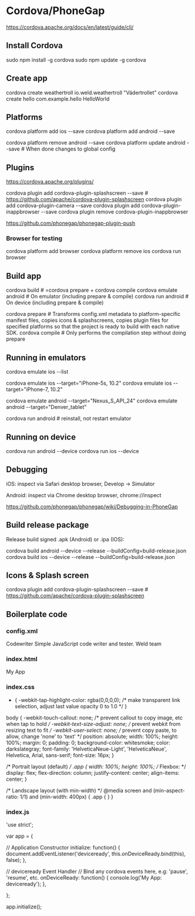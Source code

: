 # Cordova/PhoneGap

https://cordova.apache.org/docs/en/latest/guide/cli/

## Install Cordova

  sudo npm install -g cordova
  sudo npm update -g cordova

## Create app

  cordova create weathertroll io.weld.weathertroll "Vädertrollet"
  cordova create hello com.example.hello HelloWorld

## Platforms

  cordova platform add ios --save
  cordova platform add android --save

  cordova platform remove android --save
  cordova platform update android --save # When done changes to global config

## Plugins

https://cordova.apache.org/plugins/

  cordova plugin add cordova-plugin-splashscreen --save # https://github.com/apache/cordova-plugin-splashscreen
  cordova plugin add cordova-plugin-camera --save
  cordova plugin add cordova-plugin-inappbrowser --save
  cordova plugin remove cordova-plugin-inappbrowser

https://github.com/phonegap/phonegap-plugin-push

### Browser for testing

  cordova platform add browser
  cordova platform remove ios
  cordova run browser

## Build app

  cordova build # =cordova prepare + cordova compile
  cordova emulate android # On emulator (including prepare & compile)
  cordova run android # On device (including prepare & compile)

  cordova prepare # Transforms config.xml metadata to platform-specific manifest files, copies icons & splashscreens, copies plugin files for specified platforms so that the project is ready to build with each native SDK.
  cordova compile # Only performs the compilation step without doing prepare

## Running in emulators

  cordova emulate ios --list

  cordova emulate ios --target="iPhone-5s, 10.2"
  cordova emulate ios --target="iPhone-7, 10.2"

  cordova emulate android --target="Nexus_S_API_24"
  cordova emulate android --target="Denver_tablet"

  cordova run android # reinstall, not restart emulator

## Running on device

  cordova run android --device
  cordova run ios --device

## Debugging

iOS: inspect via Safari desktop browser, Develop -> Simulator

Android: inspect via Chrome desktop browser, chrome://inspect

https://github.com/phonegap/phonegap/wiki/Debugging-in-PhoneGap

## Build release package

Release build signed .apk (Android) or .ipa (IOS):

  cordova build android --device --release --buildConfig=build-release.json
  cordova build ios --device --release --buildConfig=build-release.json

## Icons & Splash screen

  <icon src="res/icon.png" />


  cordova plugin add cordova-plugin-splashscreen --save # https://github.com/apache/cordova-plugin-splashscreen

  <platform name="android">
      <splash src="res/splash_madeinweld.png" />
  </platform>
  <platform name="ios">
      <splash src="res/splash_madeinweld.png" />
  </platform>

## Boilerplate code

### config.xml

<?xml version='1.0' encoding='utf-8'?>
<widget id="io.weld.codewriter" version="1.0.0" xmlns="http://www.w3.org/ns/widgets" xmlns:cdv="http://cordova.apache.org/ns/1.0">
  <name>Codewriter</name>
  <description>Simple JavaScript code writer and tester.</description>
  <author email="tech@weld.io" href="https://www.weld.io">Weld team</author>
  <content src="index.html"/>
  <plugin name="cordova-plugin-whitelist" spec="1"/>
  <access origin="*"/>
  <allow-intent href="http://*/*"/>
  <allow-intent href="https://*/*"/>
  <allow-intent href="tel:*"/>
  <allow-intent href="sms:*"/>
  <allow-intent href="mailto:*"/>
  <allow-intent href="geo:*"/>
  <platform name="android">
    <allow-intent href="market:*"/>
  </platform>
  <platform name="ios">
    <allow-intent href="itms:*"/>
    <allow-intent href="itms-apps:*"/>
  </platform>
  <engine name="ios" spec="~4.3.1"/>
  <icon src="res/icon.png"/>
</widget>


### index.html

<!DOCTYPE html>
<html>
  <head>
    <meta http-equiv="Content-Security-Policy" content="default-src 'self' data: gap: https://ssl.gstatic.com 'unsafe-eval'; style-src 'self' 'unsafe-inline'; media-src *; img-src 'self' data: content:;">
    <meta name="format-detection" content="telephone=no">
    <meta name="msapplication-tap-highlight" content="no">
    <meta name="viewport" content="user-scalable=no, initial-scale=1, maximum-scale=1, minimum-scale=1, width=device-width">
    <link rel="stylesheet" type="text/css" href="css/index.css">
    <title>My App</title>
  </head>
  <body>
    <div class="app">
      <p>My App</p>
    </div>
    <script type="text/javascript" src="cordova.js"></script>
    <script type="text/javascript" src="js/index.js"></script>
  </body>
</html>

### index.css

* {
  -webkit-tap-highlight-color: rgba(0,0,0,0); /* make transparent link selection, adjust last value opacity 0 to 1.0 */
}

body {
  -webkit-touch-callout: none;    /* prevent callout to copy image, etc when tap to hold */
  -webkit-text-size-adjust: none; /* prevent webkit from resizing text to fit */
  -webkit-user-select: none;      /* prevent copy paste, to allow, change 'none' to 'text' */
  position: absolute;
  width: 100%;
  height: 100%;
  margin: 0;
  padding: 0;
  background-color: whitesmoke;
  color: darkslategray;
  font-family: 'HelveticaNeue-Light', 'HelveticaNeue', Helvetica, Arial, sans-serif;
  font-size: 16px;
}

/* Portrait layout (default) */
.app {
  width: 100%;
  height: 100%; 
  /* Flexbox: */
  display: flex;
  flex-direction: column;
  justify-content: center;
  align-items: center;
}

/* Landscape layout (with min-width) */
@media screen and (min-aspect-ratio: 1/1) and (min-width: 400px) {
  .app {
  }
}

### index.js

'use strict';

var app = {

  // Application Constructor
  initialize: function() {
    document.addEventListener('deviceready', this.onDeviceReady.bind(this), false);
  },

  // deviceready Event Handler
  // Bind any cordova events here, e.g: 'pause', 'resume', etc.
  onDeviceReady: function() {
    console.log('My App: deviceready');
  },

};

app.initialize();
